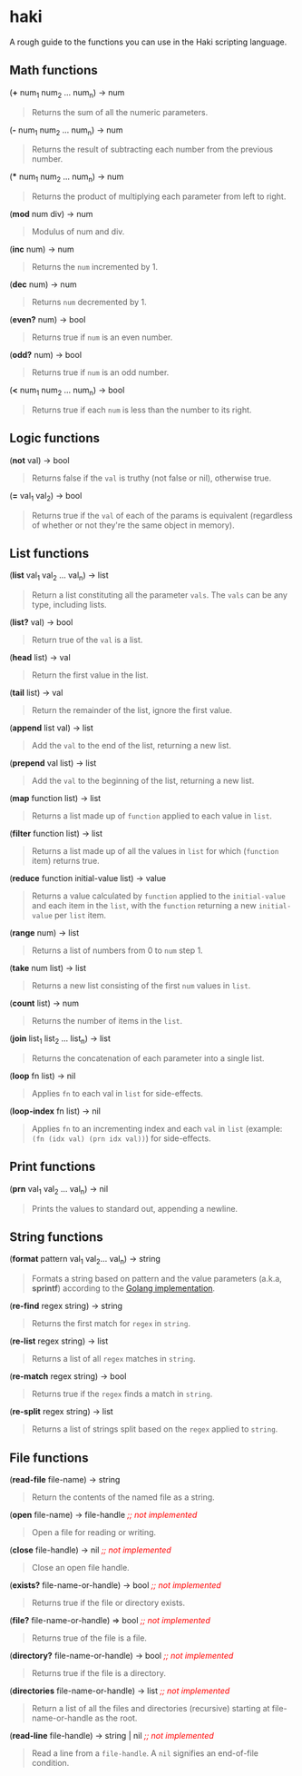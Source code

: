 # haki

A rough guide to the functions you can use in the Haki scripting language.



## Math functions

(**+** num<sub>1</sub> num<sub>2</sub> ... num<sub>n</sub>) → num
> Returns the sum of all the numeric parameters.

(**-** num<sub>1</sub> num<sub>2</sub> ... num<sub>n</sub>) → num
> Returns the result of subtracting each number from the previous number.


(__*__ num<sub>1</sub> num<sub>2</sub> ... num<sub>n</sub>) → num
> Returns the product of multiplying each parameter from left to right.

(**mod** num div) → num
> Modulus of num and div.

(**inc** num) -> num
> Returns the `num` incremented by 1.

(**dec** num) → num
> Returns `num` decremented by 1.

(**even?** num) -> bool
> Returns true if `num` is an even number.

(**odd?** num) → bool
> Returns true if `num` is an odd number.


(**<** num<sub>1</sub> num<sub>2</sub> ... num<sub>n</sub>) → bool
> Returns true if each `num` is less than the number to its right.



## Logic functions

(**not** val) → bool
> Returns false if the `val` is truthy (not false or nil), otherwise true.

(__=__ val<sub>1</sub> val<sub>2</sub>) → bool
> Returns true if the `val` of each of the params is equivalent
(regardless of whether or not they're the same object in memory).



## List functions

(**list** val<sub>1</sub> val<sub>2</sub> ... val<sub>n</sub>) → list

> Return a list constituting all the parameter `vals`. The `vals` can
> be any type, including lists.

(**list?** val) → bool
> Return true of the `val` is a list.

(**head** list) → val
> Return the first value in the list.

(**tail** list) → val
> Return the remainder of the list, ignore the first value.

(**append** list val) → list
> Add the `val` to the end of the list, returning a new list.

(**prepend** val list) → list
> Add the `val` to the beginning of the list, returning a new list.

(**map** function list) → list
> Returns a list made up of `function` applied to each value in `list`.

(**filter** function list) → list
> Returns a list made up of all the values in `list` for which
(`function` item) returns true.

(**reduce** function initial-value list) → value
> Returns a value calculated by `function` applied to the
`initial-value` and each item in the `list`, with the `function` returning
a new `initial-value` per `list` item.

(**range** num) → list
> Returns a list of numbers from 0 to `num` step 1.

(**take** num list) → list
> Returns a new list consisting of the first `num` values in `list`.

(**count** list) → num
> Returns the number of items in the `list`.

(**join** list<sub>1</sub> list<sub>2</sub> ... list<sub>n</sub>) → list

> Returns the concatenation of each parameter into a single list.

(__loop__ fn list) → nil

> Applies `fn` to each val in `list` for side-effects.

(__loop-index__ fn list) → nil

> Applies `fn` to an incrementing index and each `val` in `list` (example: `(fn (idx
> val) (prn idx val))`) for side-effects.

## Print functions

(__prn__ val<sub>1</sub> val<sub>2</sub> ... val<sub>n</sub>) → nil
> Prints the values to standard out, appending a newline.


## String functions

(__format__ pattern val<sub>1</sub> val<sub>2</sub>... val<sub>n</sub>) → string

> Formats a string based on pattern and the value parameters (a.k.a,
__sprintf__) according to the [Golang implementation][printf].

(__re-find__ regex string) → string

> Returns the first match for `regex` in `string`.

(__re-list__ regex string) → list

> Returns a list of all `regex` matches in `string`.

(__re-match__ regex string) → bool

> Returns true if the `regex` finds a match in `string`.

(__re-split__ regex string) → list

> Returns a list of strings split based on the `regex` applied to `string`.


[printf]: https://golang.org/pkg/fmt/



## File functions

(__read-file__ file-name) → string

> Return the contents of the named file as a string.

(__open__ file-name) → file-handle <span style="color:red">_;; not implemented_</span>

> Open a file for reading or writing.

(__close__ file-handle) → nil <span style="color:red">_;; not implemented_</span>

> Close an open file handle.

(__exists?__ file-name-or-handle) → bool <span style="color:red">_;; not implemented_</span>

> Returns true if the file or directory exists.

(__file?__ file-name-or-handle) => bool <span style="color:red">_;; not implemented_</span>

> Returns true of the file is a file.

(__directory?__ file-name-or-handle) → bool <span style="color:red">_;; not implemented_</span>

> Returns true if the file is a directory.

(__directories__ file-name-or-handle) → list <span style="color:red">_;; not implemented_</span>

> Return a list of all the files and directories (recursive) starting
at file-name-or-handle as the root.

(__read-line__ file-handle) → string | nil <span style="color:red">_;; not implemented_</span>

> Read a line from a `file-handle`. A `nil` signifies an end-of-file condition.

